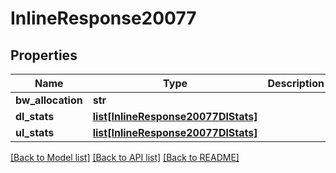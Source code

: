 # InlineResponse20077

## Properties
Name | Type | Description | Notes
------------ | ------------- | ------------- | -------------
**bw_allocation** | **str** |  | [optional] 
**dl_stats** | [**list[InlineResponse20077DlStats]**](InlineResponse20077DlStats.md) |  | [optional] 
**ul_stats** | [**list[InlineResponse20077DlStats]**](InlineResponse20077DlStats.md) |  | [optional] 

[[Back to Model list]](../README.md#documentation-for-models) [[Back to API list]](../README.md#documentation-for-api-endpoints) [[Back to README]](../README.md)

